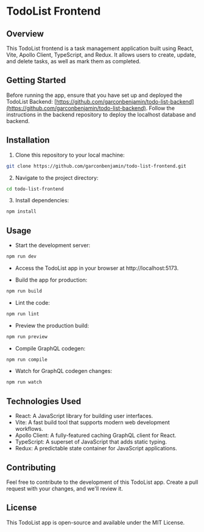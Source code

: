 # TodoList Frontend

## Overview

This TodoList frontend is a task management application built using React, Vite, Apollo Client, TypeScript, and Redux. It allows users to create, update, and delete tasks, as well as mark them as completed.

## Getting Started

Before running the app, ensure that you have set up and deployed the TodoList Backend: [https://github.com/garconbenjamin/todo-list-backend](https://github.com/garconbenjamin/todo-list-backend). Follow the instructions in the backend repository to deploy the localhost database and backend.

## Installation

1. Clone this repository to your local machine:

```bash
git clone https://github.com/garconbenjamin/todo-list-frontend.git
```

2. Navigate to the project directory:

```bash
cd todo-list-frontend
```

3. Install dependencies:

```bash
npm install
```

## Usage

- Start the development server:

```bash
npm run dev
```

- Access the TodoList app in your browser at http://localhost:5173.

- Build the app for production:

```bash
npm run build
```

- Lint the code:

```bash
npm run lint
```

- Preview the production build:

```bash
npm run preview
```

- Compile GraphQL codegen:

```bash
npm run compile
```

- Watch for GraphQL codegen changes:

```bash
npm run watch
```

## Technologies Used

- React: A JavaScript library for building user interfaces.
- Vite: A fast build tool that supports modern web development workflows.
- Apollo Client: A fully-featured caching GraphQL client for React.
- TypeScript: A superset of JavaScript that adds static typing.
- Redux: A predictable state container for JavaScript applications.

## Contributing

Feel free to contribute to the development of this TodoList app. Create a pull request with your changes, and we'll review it.

## License

This TodoList app is open-source and available under the MIT License.
